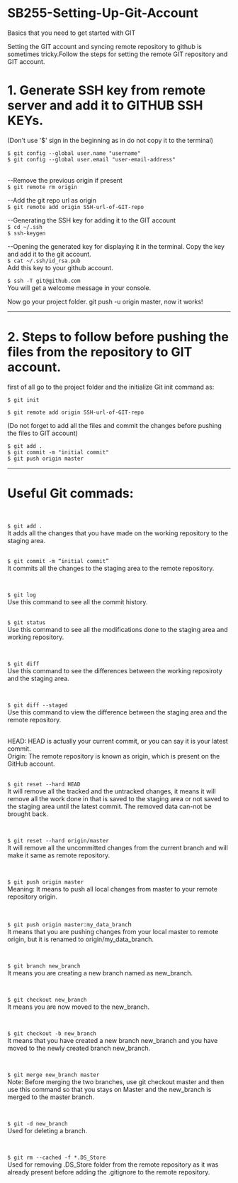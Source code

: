 # SB255-Setting-Up-Git-Account
Basics that you need to get started with GIT

Setting the GIT account and syncing remote repository to github is sometimes tricky.Follow the steps for setting the remote GIT repository and GIT account. 


# 1. Generate SSH key from remote server and add it to GITHUB SSH KEYs.
(Don't use '$' sign in the beginning as in do not copy it to the terminal)


```$ git config --global user.name "username"```                                                            <br />
```$ git config --global user.email "user-email-address"```                                                 <br />
                                                                                                      <br />

--Remove the previous origin if present                                                                 <br />
```$ git remote rm origin```                                                                                <br />

--Add the git repo url as origin                                                              </br>
```$ git remote add origin SSH-url-of-GIT-repo```                                                           <br />
  

--Generating the SSH key for adding it to the GIT account                                               <br />
```$ cd ~/.ssh```                                                                                           <br />
```$ ssh-keygen```                                                                                          <br />


--Opening the generated key for displaying it in the terminal. Copy the key and add it to the git account.       <br />
```$ cat ~/.ssh/id_rsa.pub```                      <br />
Add this key to your github account.         <br />


```$ ssh -T git@github.com```                                    <br />
You will get a welcome message in your console.            <br />


Now go your project folder. git push -u origin master, now it works!     <br />


------------------------------------------------------------------------------------------------------------------------------


# 2. Steps to follow before pushing the files from the repository to GIT account. <br />


first of all go to the project folder and the initialize Git init command as:                               <br />

```$ git init```                                               <br />

```$ git remote add origin SSH-url-of-GIT-repo```              <br />

(Do not forget to add all the files and commit the changes before pushing the files to GIT account)         <br />

```$ git add .```                                              <br />
```$ git commit -m "initial commit"```                         <br />
```$ git push origin master```                                 <br />





------------------------------------------------------------------------------------------------------------------------------

# Useful Git commads: 

</br>

```$ git add .``` </br>
It adds all the changes that you have made on the working repository to the staging area. 
</br>
</br>

```$ git commit -m “initial commit”```</br>
It commits all the changes to the staging area to the remote repository. 
</br>


</br>

```$ git log```</br>
Use this command to see all the commit history. 
</br>
</br>

```$ git status```</br>
Use this command to see all the modifications done to the staging area and working repository. 
</br>

</br>

```$ git diff```</br>
Use this command to see the differences between the working reposiroty and the staging area.
</br>

</br>

```$ git diff --staged```</br>
Use this command to view the difference between the staging area and the remote repository. 
</br>

</br>
HEAD: HEAD is actually your current commit, or you can say it is your latest commit.</br> 
Origin: The remote repository is known as origin, which is present on the GitHub account. 
</br>
</br>

```$ git reset --hard HEAD```</br>
It will remove all the tracked and the untracked changes, it means it will remove all the work done in that is saved to the staging area or not saved to the staging area until the latest commit. The removed data can-not be brought back. 
</br>

</br>

```$ git reset --hard origin/master```</br>
It will remove all the uncommitted changes from the current branch and will make it same as remote repository. 
</br>

</br>

```$ git push origin master```</br>
Meaning: It means to push all local changes from master to your remote repository origin. 
</br>

</br>

```$ git push origin master:my_data_branc```h</br> 
It means that you are pushing changes from your local master to remote origin, but it is renamed to origin/my_data_branch.
</br>

</br>

```$ git branch new_branch```</br>
It means you are creating a new branch named as new_branch. 
</br>

</br>

```$ git checkout new_branch```</br>
It means you are now moved to the new_branch. 
</br>

</br>

```$ git checkout -b new_branch```</br>
It means that you have created a new branch new_branch and you have moved to the newly created branch new_branch. 
</br>

</br>

```$ git merge new_branch master```</br> 
Note: Before merging the two branches, use git checkout master and then use this command so that you stays on Master and the new_branch is merged to the master branch. 
</br>

</br>

```$ git -d new_branch```</br>
Used for deleting a branch.</br>



</br>

```$ git rm --cached -f *.DS_Store```</br>
Used for removing .DS_Store folder from the remote repository as it was already present before adding the .gitignore to the remote repository. 
</br>

